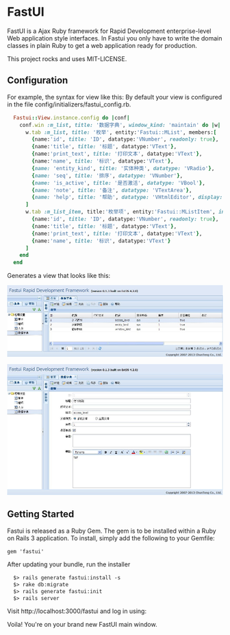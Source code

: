 # FastUI

FastUI is a Ajax Ruby framework for Rapid Development enterprise-level Web application style interfaces.
In Fastui you only have to write the domain classes in plain Ruby to get a web application ready for production.

This project rocks and uses MIT-LICENSE.

## Configuration

For example, the syntax for view like this:
By default your view is configured in the file config/initializers/fastui_config.rb.
```ruby
  Fastui::View.instance.config do |conf|
    conf.win :m_list, title: '数据字典', window_kind: 'maintain' do |w|
      w.tab :m_list, title: '枚举', entity:'Fastui::MList', members:[
        {name:'id', title: 'ID', datatype:'VNumber', readonly: true},
        {name:'title', title: '标题', datatype:'VText'},
        {name:'print_text', title: '打印文本', datatype:'VText'},
        {name:'name', title: '标识', datatype:'VText'},
        {name: 'entity_kind', title: '实体种类', datatype: 'VRadio'},
        {name: 'seq', title: '排序', datatype: 'VNumber'},
        {name: 'is_active', title: '是否激活', datatype: 'VBool'},
        {name: 'note', title: '备注', datatype: 'VTextArea'},
        {name: 'help', title: '帮助', datatype: 'VHtmlEditor', display: 'form'}
      ]
      w.tab :m_list_item, title:'枚举项', entity:'Fastui::MListItem', included_tab: 'm_list', members:[
        {name:'id', title: 'ID', datatype:'VNumber', readonly: true},
        {name:'title', title: '标题', datatype:'VText'},
        {name:'print_text', title: '打印文本', datatype:'VText'},
        {name:'name', title: '标识', datatype:'VText'}
      ]
    end
  end
```

Generates a view that looks like this:

![Image Alt](https://github.com/songgz/fastui/raw/master/doc/fastui_grid.jpg)

![Image Alt](https://github.com/songgz/fastui/raw/master/doc/fastui_form.jpg)

## Getting Started

Fastui is released as a Ruby Gem. The gem is to be installed within a Ruby
on Rails 3 application. To install, simply add the following to your Gemfile:

    gem 'fastui'

After updating your bundle, run the installer
```shell
  $> rails generate fastui:install -s
  $> rake db:migrate
  $> rails generate fastui:init
  $> rails server
```
Visit http://localhost:3000/fastui and log in using:

Voila! You're on your brand new FastUI main window.